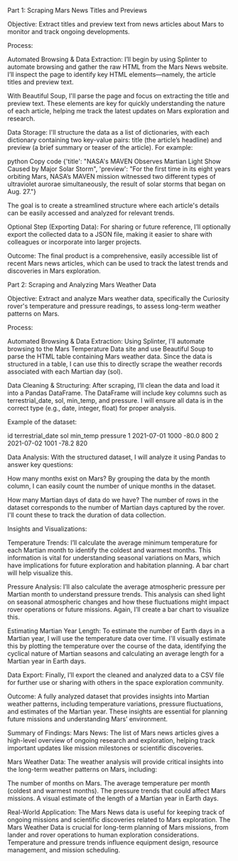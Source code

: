 Part 1: Scraping Mars News Titles and Previews

Objective:
Extract titles and preview text from news articles about Mars to monitor and track ongoing developments.

Process:

Automated Browsing & Data Extraction:
I’ll begin by using Splinter to automate browsing and gather the raw HTML from the Mars News website. I’ll inspect the page to identify key HTML elements—namely, the article titles and preview text.

With Beautiful Soup, I'll parse the page and focus on extracting the title and preview text. These elements are key for quickly understanding the nature of each article, helping me track the latest updates on Mars exploration and research.

Data Storage:
I'll structure the data as a list of dictionaries, with each dictionary containing two key-value pairs: title (the article’s headline) and preview (a brief summary or teaser of the article). For example:

python
Copy code
{'title': "NASA's MAVEN Observes Martian Light Show Caused by Major Solar Storm", 
 'preview': "For the first time in its eight years orbiting Mars, NASA’s MAVEN mission witnessed two different types of ultraviolet aurorae simultaneously, the result of solar storms that began on Aug. 27."}

The goal is to create a streamlined structure where each article's details can be easily accessed and analyzed for relevant trends.

Optional Step (Exporting Data):
For sharing or future reference, I’ll optionally export the collected data to a JSON file, making it easier to share with colleagues or incorporate into larger projects.

Outcome:
The final product is a comprehensive, easily accessible list of recent Mars news articles, which can be used to track the latest trends and discoveries in Mars exploration.

Part 2: Scraping and Analyzing Mars Weather Data

Objective:
Extract and analyze Mars weather data, specifically the Curiosity rover's temperature and pressure readings, to assess long-term weather patterns on Mars.

Process:

Automated Browsing & Data Extraction:
Using Splinter, I'll automate browsing to the Mars Temperature Data site and use Beautiful Soup to parse the HTML table containing Mars weather data. Since the data is structured in a table, I can use this to directly scrape the weather records associated with each Martian day (sol).

Data Cleaning & Structuring:
After scraping, I’ll clean the data and load it into a Pandas DataFrame. The DataFrame will include key columns such as terrestrial_date, sol, min_temp, and pressure. I will ensure all data is in the correct type (e.g., date, integer, float) for proper analysis.

Example of the dataset:

id	terrestrial_date	sol	min_temp	pressure
1	2021-07-01	1000	-80.0	800
2	2021-07-02	1001	-78.2	820

Data Analysis:
With the structured dataset, I will analyze it using Pandas to answer key questions:

How many months exist on Mars?
By grouping the data by the month column, I can easily count the number of unique months in the dataset.

How many Martian days of data do we have?
The number of rows in the dataset corresponds to the number of Martian days captured by the rover. I'll count these to track the duration of data collection.

Insights and Visualizations:

Temperature Trends:
I’ll calculate the average minimum temperature for each Martian month to identify the coldest and warmest months. This information is vital for understanding seasonal variations on Mars, which have implications for future exploration and habitation planning. A bar chart will help visualize this.

Pressure Analysis:
I’ll also calculate the average atmospheric pressure per Martian month to understand pressure trends. This analysis can shed light on seasonal atmospheric changes and how these fluctuations might impact rover operations or future missions. Again, I’ll create a bar chart to visualize this.

Estimating Martian Year Length:
To estimate the number of Earth days in a Martian year, I will use the temperature data over time. I'll visually estimate this by plotting the temperature over the course of the data, identifying the cyclical nature of Martian seasons and calculating an average length for a Martian year in Earth days.

Data Export:
Finally, I’ll export the cleaned and analyzed data to a CSV file for further use or sharing with others in the space exploration community.

Outcome:
A fully analyzed dataset that provides insights into Martian weather patterns, including temperature variations, pressure fluctuations, and estimates of the Martian year. These insights are essential for planning future missions and understanding Mars’ environment.

Summary of Findings:
Mars News:
The list of Mars news articles gives a high-level overview of ongoing research and exploration, helping track important updates like mission milestones or scientific discoveries.

Mars Weather Data:
The weather analysis will provide critical insights into the long-term weather patterns on Mars, including:

The number of months on Mars.
The average temperature per month (coldest and warmest months).
The pressure trends that could affect Mars missions.
A visual estimate of the length of a Martian year in Earth days.

Real-World Application:
The Mars News data is useful for keeping track of ongoing missions and scientific discoveries related to Mars exploration.
The Mars Weather Data is crucial for long-term planning of Mars missions, from lander and rover operations to human exploration considerations. Temperature and pressure trends influence equipment design, resource management, and mission scheduling.